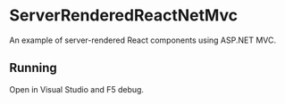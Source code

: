 # ServerRenderedReactNetMvc

An example of server-rendered React components using ASP.NET MVC.  


## Running

Open in Visual Studio and F5 debug.

